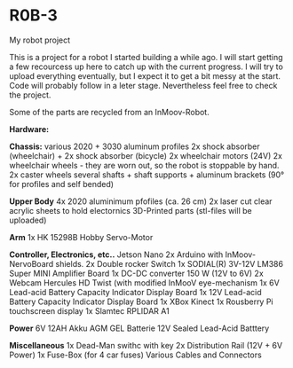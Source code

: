 # R0B-3
My robot project

This is a project for a robot I started building a while ago. I will start getting a few recourcess up here to catch up with the current progress. I will try to upload everything eventually, but I expect it to get a bit messy at the start. Code will probably follow in a leter stage. Nevertheless feel free to check the project.

Some of the parts are recycled from an InMoov-Robot.

**Hardware:**

**Chassis:**
various 2020 + 3030 aluminum profiles
2x shock absorber (wheelchair) + 2x shock absorber (bicycle)
2x wheelchair motors (24V)
2x wheelchair wheels - they are worn out, so the robot is stoppable by hand.
2x caster wheels
several shafts + shaft supports + aluminum brackets (90° for profiles and self bended)

**Upper Body**
4x 2020 aluminimum pfofiles (ca. 26 cm)
2x laser cut clear acrylic sheets to hold electornics
3D-Printed parts (stl-files will be uploaded)

**Arm**
1x HK 15298B Hobby Servo-Motor

**Controller, Electronics, etc..**
Jetson Nano
2x Arduino with InMoov-NervoBoard shields.
2x Double rocker Switch
1x SODIAL(R) 3V-12V LM386 Super MINI Amplifier Board
1x DC-DC converter 150 W (12V to 6V)
2x Webcam Hercules HD Twist (with modified InMooV eye-mechanism
1x 6V Lead-acid Battery Capacity Indicator Display Board
1x 12V Lead-acid Battery Capacity Indicator Display Board
1x XBox Kinect
1x Rousberry Pi touchscreen display
1x Slamtec RPLIDAR A1 

**Power**
6V 12AH Akku AGM GEL Batterie
12V Sealed Lead-Acid Batttery

**Miscellaneous**
1x Dead-Man swithc with key
2x Distribution Rail (12V + 6V Power)
1x Fuse-Box (for 4 car fuses)
Various Cables and Connectors
